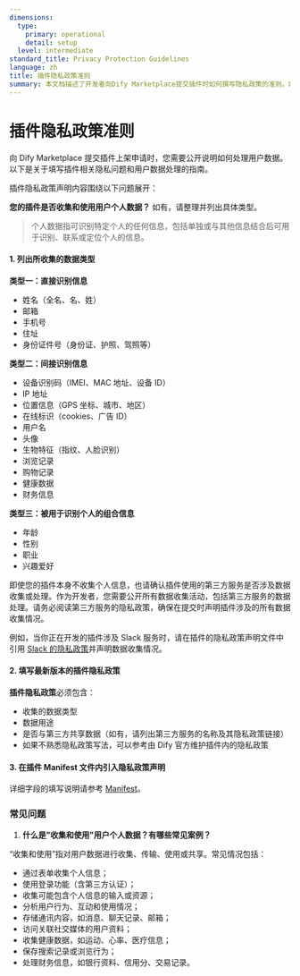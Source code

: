 ```yaml
---
dimensions:
  type:
    primary: operational
    detail: setup
  level: intermediate
standard_title: Privacy Protection Guidelines
language: zh
title: 插件隐私政策准则
summary: 本文档描述了开发者向Dify Marketplace提交插件时如何撰写隐私政策的准则。内容包括如何确认和列出所收集的个人数据类型（直接识别信息、间接识别信息、组合信息）、如何填写插件隐私政策、如何在Manifest文件中引入隐私政策声明，以及相关常见问题的解答。
---
```


# 插件隐私政策准则

向 Dify Marketplace 提交插件上架申请时，您需要公开说明如何处理用户数据。以下是关于填写插件相关隐私问题和用户数据处理的指南。

插件隐私政策声明内容围绕以下问题展开：

**您的插件是否收集和使用用户个人数据？** 如有，请整理并列出具体类型。

> 个人数据指可识别特定个人的任何信息，包括单独或与其他信息结合后可用于识别、联系或定位个人的信息。

#### **1. 列出所收集的数据类型**

**类型一：直接识别信息**

* 姓名（全名、名、姓）
* 邮箱
* 手机号
* 住址
* 身份证件号（身份证、护照、驾照等）

**类型二：间接识别信息**

* 设备识别码（IMEI、MAC 地址、设备 ID）
* IP 地址
* 位置信息（GPS 坐标、城市、地区）
* 在线标识（cookies、广告 ID）
* 用户名
* 头像
* 生物特征（指纹、人脸识别）
* 浏览记录
* 购物记录
* 健康数据
* 财务信息

**类型三：被用于识别个人的组合信息**

* 年龄
* 性别
* 职业
* 兴趣爱好

即使您的插件本身不收集个人信息，也请确认插件使用的第三方服务是否涉及数据收集或处理。作为开发者，您需要公开所有数据收集活动，包括第三方服务的数据处理。请务必阅读第三方服务的隐私政策，确保在提交时声明插件涉及的所有数据收集情况。

例如，当你正在开发的插件涉及 Slack 服务时，请在插件的隐私政策声明文件中引用 [Slack 的隐私政策](https://slack.com/trust/privacy/privacy-policy)并声明数据收集情况。

#### 2. 填写最新版本的插件隐私政策

**插件隐私政策**必须包含：

* 收集的数据类型
* 数据用途
* 是否与第三方共享数据（如有，请列出第三方服务的名称及其隐私政策链接）
* 如果不熟悉隐私政策写法，可以参考由 Dify 官方维护插件内的隐私政策

#### **3. 在插件 Manifest 文件内引入隐私政策声明**

详细字段的填写说明请参考 [Manifest](../../schema-definition/manifest.md)。

### **常见问题**

1. **什么是"收集和使用"用户个人数据？有哪些常见案例？**

“收集和使用”指对用户数据进行收集、传输、使用或共享。常见情况包括：

* 通过表单收集个人信息；
* 使用登录功能（含第三方认证）；
* 收集可能包含个人信息的输入或资源；
* 分析用户行为、互动和使用情况；
* 存储通讯内容，如消息、聊天记录、邮箱；
* 访问关联社交媒体的用户资料；
* 收集健康数据，如运动、心率、医疗信息；
* 保存搜索记录或浏览行为；
* 处理财务信息，如银行资料、信用分、交易记录。